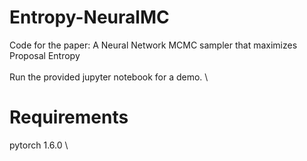 # Entropy-NeuralMC
Code for the paper: A Neural Network MCMC sampler that maximizes Proposal Entropy \
\
Run the provided jupyter notebook for a demo.
\
# Requirements
pytorch 1.6.0
\
